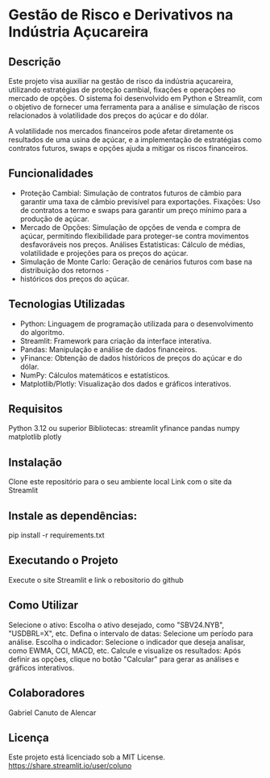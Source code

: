 # Gestão de Risco e Derivativos na Indústria Açucareira

## Descrição
Este projeto visa auxiliar na gestão de risco da indústria açucareira, utilizando estratégias de proteção cambial, fixações e operações no mercado de opções. O sistema foi desenvolvido em Python e Streamlit, com o objetivo de fornecer uma ferramenta para a análise e simulação de riscos relacionados à volatilidade dos preços do açúcar e do dólar.

A volatilidade nos mercados financeiros pode afetar diretamente os resultados de uma usina de açúcar, e a implementação de estratégias como contratos futuros, swaps e opções ajuda a mitigar os riscos financeiros.

## Funcionalidades
- Proteção Cambial: Simulação de contratos futuros de câmbio para garantir uma taxa de câmbio previsível para exportações.
Fixações: Uso de contratos a termo e swaps para garantir um preço mínimo para a produção de açúcar.
- Mercado de Opções: Simulação de opções de venda e compra de açúcar, permitindo flexibilidade para proteger-se contra movimentos desfavoráveis nos preços.
Análises Estatísticas: Cálculo de médias, volatilidade e projeções para os preços do açúcar.
- Simulação de Monte Carlo: Geração de cenários futuros com base na distribuição dos retornos - 
- históricos dos preços do açúcar.
## Tecnologias Utilizadas
- Python: Linguagem de programação utilizada para o desenvolvimento do algoritmo.
- Streamlit: Framework para criação da interface interativa.
- Pandas: Manipulação e análise de dados financeiros.
- yFinance: Obtenção de dados históricos de preços do açúcar e do dólar.
- NumPy: Cálculos matemáticos e estatísticos.
- Matplotlib/Plotly: Visualização dos dados e gráficos interativos.
## Requisitos
Python 3.12 ou superior
Bibliotecas:
streamlit
yfinance
pandas
numpy
matplotlib
plotly

## Instalação
Clone este repositório para o seu ambiente local
Link com o site da Streamlit

## Instale as dependências:
pip install -r requirements.txt

## Executando o Projeto
Execute o site Streamlit e link o rebositorio do github

## Como Utilizar
Selecione o ativo: Escolha o ativo desejado, como "SBV24.NYB", "USDBRL=X", etc.
Defina o intervalo de datas: Selecione um período para análise.
Escolha o indicador: Selecione o indicador que deseja analisar, como EWMA, CCI, MACD, etc.
Calcule e visualize os resultados: Após definir as opções, clique no botão "Calcular" para gerar as análises e gráficos interativos.

## Colaboradores
Gabriel Canuto de Alencar

## Licença
Este projeto está licenciado sob a MIT License.
https://share.streamlit.io/user/coluno
